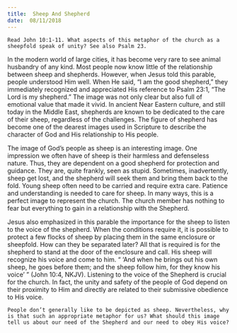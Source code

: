 ```yaml
---
title:  Sheep And Shepherd
date:  08/11/2018
---
```


`Read John 10:1-11. What aspects of this metaphor of the church as a sheepfold speak of unity? See also Psalm 23.`

In the modern world of large cities, it has become very rare to see animal husbandry of any kind. Most people now know little of the relationship between sheep and shepherds. However, when Jesus told this parable, people understood Him well. When He said, “I am the good shepherd,” they immediately recognized and appreciated His reference to Psalm 23:1, “The Lord is my shepherd.” The image was not only clear but also full of emotional value that made it vivid. In ancient Near Eastern culture, and still today in the Middle East, shepherds are known to be dedicated to the care of their sheep, regardless of the challenges. The figure of shepherd has become one of the dearest images used in Scripture to describe the character of God and His relationship to His people.

The image of God’s people as sheep is an interesting image. One impression we often have of sheep is their harmless and defenseless nature. Thus, they are dependent on a good shepherd for protection and guidance. They are, quite frankly, seen as stupid. Sometimes, inadvertently, sheep get lost, and the shepherd will seek them and bring them back to the fold. Young sheep often need to be carried and require extra care. Patience and understanding is needed to care for sheep. In many ways, this is a perfect image to represent the church. The church member has nothing to fear but everything to gain in a relationship with the Shepherd.

Jesus also emphasized in this parable the importance for the sheep to listen to the voice of the shepherd. When the conditions require it, it is possible to protect a few flocks of sheep by placing them in the same enclosure or sheepfold. How can they be separated later? All that is required is for the shepherd to stand at the door of the enclosure and call. His sheep will recognize his voice and come to him. “ ‘And when he brings out his own sheep, he goes before them; and the sheep follow him, for they know his voice’ ” (John 10:4, NKJV). Listening to the voice of the Shepherd is crucial for the church. In fact, the unity and safety of the people of God depend on their proximity to Him and directly are related to their submissive obedience to His voice.

`People don’t generally like to be depicted as sheep. Nevertheless, why is that such an appropriate metaphor for us? What should this image tell us about our need of the Shepherd and our need to obey His voice?`